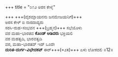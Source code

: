 +++
title = "೦೧೨ ಅರಸ ಕೇಳೈ"

+++
+++(ವೈಶಮ್ಪಾಯನನು ಜನಮೇಜಯನಿಗೆ)+++  
ಅರಸ ಕೇಳ್ ಐ ನಾರದಾದ್ಯರು  
ಸರಸಿ-ರುಹ-ಸಂಭವನ +++(ಬ್ರಹ್ಮನ)+++ ಸಭೆಯೊಳು  
ವರ ಮಹಾ-ಭಾರತವ **ಕೊಂಡ್ ಆಡಿದರು** ಭಕ್ತಿಯಲಿ  
ವರ ಮಹತ್ವದಿ, ಭಾರವತ್ವದಿ  
ವರ, ಮಹಾ-ಭಾರತವ್ ಇದ್ ಒಂದೇ  
**ದುರಿತ-ದುರ್ಗ-ವಿಭೇದಕವ್** ಈರ್+++(=೨x)+++ ಏಳು ಲೋಕದಲಿ      ॥12॥